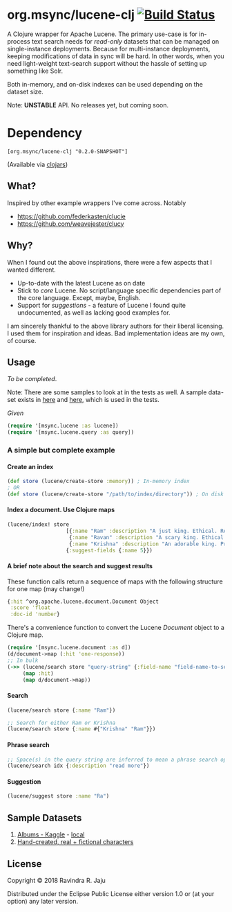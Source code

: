 # org.msync/lucene-clj [![Build Status](https://secure.travis-ci.org/jaju/lucene-clj.png)](http://travis-ci.org/jaju/lucene-clj)

A Clojure wrapper for Apache Lucene.
The primary use-case is for in-process text search needs for *read-only* datasets that can be managed on single-instance deployments. Because for multi-instance deployments, keeping modifications of data in sync will be hard. In other words, when you need light-weight text-search support without the hassle of setting up something like Solr.

Both in-memory, and on-disk indexes can be used depending on the dataset size.

Note: **UNSTABLE** API. No releases yet, but coming soon.

# Dependency
    [org.msync/lucene-clj "0.2.0-SNAPSHOT"]
(Available via [clojars](https://clojars.org/search?q=lucene-clj))

## What?

Inspired by other example wrappers I've come across.
Notably
 - https://github.com/federkasten/clucie
 - https://github.com/weavejester/clucy

## Why?

When I found out the above inspirations, there were a few aspects that I wanted different.
* Up-to-date with the latest Lucene as on date
* Stick to _core_ Lucene. No script/language specific dependencies part of the core language. Except, maybe, English.
* Support for _suggestions_ - a feature of Lucene I found quite undocumented, as well as lacking good examples for.

I am sincerely thankful to the above library authors for their liberal licensing. I used them for inspiration and ideas.
Bad implementation ideas are my own, of course.

## Usage

_To be completed_. 

Note: There are some samples to look at in the tests as well. A sample data-set exists in [here](test-resources/sample-data.csv) and [here](test-resources/albumlist.csv),
which is used in the tests.

_Given_
```clojure
(require '[msync.lucene :as lucene])
(require '[msync.lucene.query :as query])
```

### A simple but complete example

#### Create an index
```clojure
(def store (lucene/create-store :memory)) ; In-memory index
; OR
(def store (lucene/create-store "/path/to/index/directory")) ; On disk
```

#### Index a document. Use Clojure maps
```clojure
(lucene/index! store
                   [{:name "Ram" :description "A just king. Ethical. Read more in Ramayan."}
                    {:name "Ravan" :description "A scary king. Ethical villain. Read more in Ramayan."}
                    {:name "Krishna" :description "An adorable king. Pragmatic. Read about him in the Mahabharat."}]
                   {:suggest-fields {:name 5}})
```

#### A brief note about the search and suggest results
These function calls return a sequence of maps with the following structure for one map (may change!)
```clojure
{:hit ^org.apache.lucene.document.Document Object
 :score 'float
 :doc-id 'number}
```

There's a convenience function to convert the Lucene _Document_ object to a Clojure map.
```clojure
(require '[msync.lucene.document :as d])
(d/document->map (:hit 'one-response))
;; In bulk
(->> (lucene/search store "query-string" {:field-name "field-name-to-search-in"})
     (map :hit)
     (map d/document->map))
```

#### Search
```clojure
(lucene/search store {:name "Ram"})

;; Search for either Ram or Krishna
(lucene/search store {:name #{"Krishna" "Ram"}})
```

#### Phrase search
```clojure
;; Space(s) in the query string are inferred to mean a phrase search operation
(lucene/search idx {:description "read more"})
```

#### Suggestion
```clojure
(lucene/suggest store :name "Ra")
```

## Sample Datasets
1. [Albums - Kaggle](https://www.kaggle.com/notgibs/500-greatest-albums-of-all-time-rolling-stone) - [local](test-resources/albumlist.csv)
2. [Hand-created, real + fictional characters](test-resources/sample-data.csv)

## License

Copyright © 2018 Ravindra R. Jaju

Distributed under the Eclipse Public License either version 1.0 or (at
your option) any later version.
